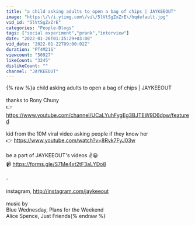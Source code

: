 ```yaml
---
title: "a child asking adults to open a bag of chips | JAYKEEOUT"
image: "https:\/\/i.ytimg.com\/vi\/5lVtSgZxZrE\/hqdefault.jpg"
vid_id: "5lVtSgZxZrE"
categories: "People-Blogs"
tags: ["social experiment","prank","interview"]
date: "2022-01-26T01:35:29+03:00"
vid_date: "2022-01-22T09:00:02Z"
duration: "PT4M21S"
viewcount: "50927"
likeCount: "3245"
dislikeCount: ""
channel: "JAYKEEOUT"
---
```

{% raw %}a child asking adults to open a bag of chips | JAYKEEOUT<br /><br />thanks to Rony Chuny<br />👉 <a rel="nofollow" target="blank" href="https://www.youtube.com/channel/UCaLYuhFygEg3BJTEW9D6dpw/featured">https://www.youtube.com/channel/UCaLYuhFygEg3BJTEW9D6dpw/featured</a><br /><br />kid from the 10M viral video asking people if they know her<br />👉 <a rel="nofollow" target="blank" href="https://www.youtube.com/watch?v=8Rvk7FyJ03w">https://www.youtube.com/watch?v=8Rvk7FyJ03w</a><br /><br />be a part of JAYKEEOUT's videos ✌️😀<br />📹 <a rel="nofollow" target="blank" href="https://forms.gle/S7Me4xt2tF3aLYDo8">https://forms.gle/S7Me4xt2tF3aLYDo8</a><br /><br />-<br /><br />instagram, <a rel="nofollow" target="blank" href="http://instagram.com/jaykeeout">http://instagram.com/jaykeeout</a><br /><br />music by<br />Blue Wednesday, Plans for the Weekend<br />Alice Spence, Just Friends{% endraw %}
